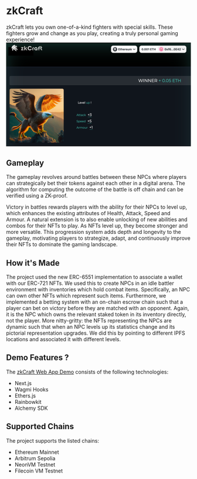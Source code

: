 # zkCraft

zkCraft lets you own one-of-a-kind fighters with special skills. These fighters grow and change as you play, creating a truly personal gaming experience!
![image](frontend/public/zkcrafti.png)

## Gameplay

The gameplay revolves around battles between these NPCs where players can strategically bet their tokens against each other in a digital arena. The algorithm for computing the outcome of the battle is off chain and can be verified using a ZK-proof.

Victory in battles rewards players with the ability for their NPCs to level up, which enhances the existing attributes of Health, Attack, Speed and Armour. A natural extension is to also enable unlocking of new abilities and combos for their NFTs to play. As NFTs level up, they become stronger and more versatile. This progression system adds depth and longevity to the gameplay, motivating players to strategize, adapt, and continuously improve their NFTs to dominate the gaming landscape.

## How it's Made

The project used the new ERC-6551 implementation to associate a wallet with our ERC-721 NFTs. We used this to create NPCs in an idle battler environment with inventories which hold combat items. Specifically, an NPC can own other NFTs which represent such items. Furthermore, we implemented a betting system with an on-chain escrow chain such that a player can bet on victory before they are matched with an opponent. Again, it is the NPC which owns the relevant staked token in its inventory directly, not the player.
More nitty-gritty: the NFTs representing the NPCs are dynamic such that when an NPC levels up its statistics change and its pictorial representation upgrades. We did this by pointing to different IPFS locations and associated it with different levels.

## Demo Features ?

The [zkCraft Web App Demo](https://zkcraft.vercel.app/battle) consists of the following technologies:

- Next.js
- Wagmi Hooks
- Ethers.js
- Rainbowkit
- Alchemy SDK

## Supported Chains

The project supports the listed chains:

 - Ethereum Mainnet
 - Arbitrum Sepolia
 - NeonVM Testnet
 - Filecoin VM Testnet

